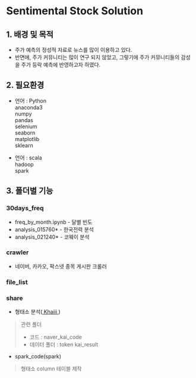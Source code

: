 # Sentimental Stock Solution
## 1. 배경 및 목적
- 주가 예측의 정성적 자료로 뉴스를 많이 이용하고 있다.
- 반면에, 주가 커뮤니티는 많이 연구 되지 않았고, 그렇기에 주가 커뮤니티들의 감성을 주가 등락 예측에 반영하고자 하였다.

## 2. 필요환경
- 언어 : Python  
anaconda3  
numpy  
pandas  
selenium  
seaborn  
matplotlib  
sklearn

- 언어 : scala  
hadoop  
spark  


## 3. 폴더별 기능
### 30days_freq	
- freq_by_month.ipynb - 달별 빈도
- analysis_015760* - 한국전력 분석
- analysis_021240* - 코웨이 분석
### crawler  
- 네이버, 카카오, 팍스넷 종목 게시판 크롤러
### file_list	  
### share
- 형태소 분석(<a href="https://github.com/kakao/khaiii"> Khaiii </a>)
> 관련 폴더 
> - 코드 :  naver_kai_code
> - 데이터 폴더 : token kai_result
- spark_code(spark)
> 형태소 column 테이블 제작




